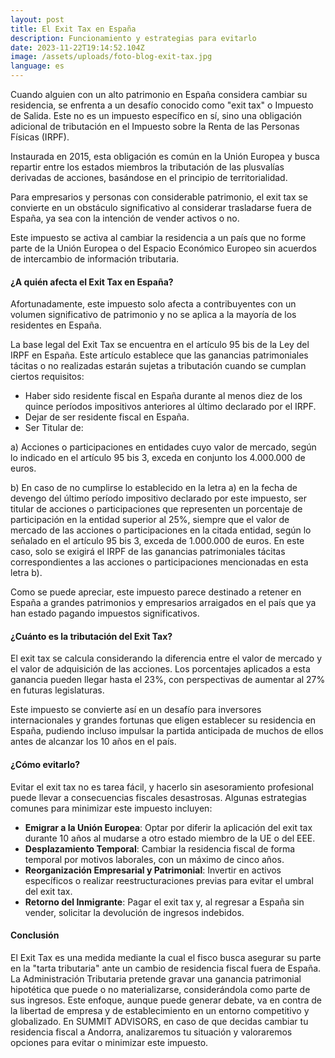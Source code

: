 ```yaml
---
layout: post
title: El Exit Tax en España
description: Funcionamiento y estrategias para evitarlo
date: 2023-11-22T19:14:52.104Z
image: /assets/uploads/foto-blog-exit-tax.jpg
language: es
---
```

Cuando alguien con un alto patrimonio en España considera cambiar su residencia, se enfrenta a un desafío conocido como "exit tax" o Impuesto de Salida. Este no es un impuesto específico en sí, sino una obligación adicional de tributación en el Impuesto sobre la Renta de las Personas Físicas (IRPF).

Instaurada en 2015, esta obligación es común en la Unión Europea y busca repartir entre los estados miembros la tributación de las plusvalías derivadas de acciones, basándose en el principio de territorialidad.

Para empresarios y personas con considerable patrimonio, el exit tax se convierte en un obstáculo significativo al considerar trasladarse fuera de España, ya sea con la intención de vender activos o no.

Este impuesto se activa al cambiar la residencia a un país que no forme parte de la Unión Europea o del Espacio Económico Europeo sin acuerdos de intercambio de información tributaria.

#### ¿A quién afecta el Exit Tax en España?

Afortunadamente, este impuesto solo afecta a contribuyentes con un volumen significativo de patrimonio y no se aplica a la mayoría de los residentes en España.

La base legal del Exit Tax se encuentra en el artículo 95 bis de la Ley del IRPF en España. Este artículo establece que las ganancias patrimoniales tácitas o no realizadas estarán sujetas a tributación cuando se cumplan ciertos requisitos:

* Haber sido residente fiscal en España durante al menos diez de los quince períodos impositivos anteriores al último declarado por el IRPF.
* Dejar de ser residente fiscal en España.
* Ser Titular de:

a) Acciones o participaciones en entidades cuyo valor de mercado, según lo indicado en el artículo 95 bis 3, exceda en conjunto los 4.000.000 de euros.

b) En caso de no cumplirse lo establecido en la letra a) en la fecha de devengo del último período impositivo declarado por este impuesto, ser titular de acciones o participaciones que representen un porcentaje de participación en la entidad superior al 25%, siempre que el valor de mercado de las acciones o participaciones en la citada entidad, según lo señalado en el artículo 95 bis 3, exceda de 1.000.000 de euros. En este caso, solo se exigirá el IRPF de las ganancias patrimoniales tácitas correspondientes a las acciones o participaciones mencionadas en esta letra b).

Como se puede apreciar, este impuesto parece destinado a retener en España a grandes patrimonios y empresarios arraigados en el país que ya han estado pagando impuestos significativos.

#### ¿Cuánto es la tributación del Exit Tax?

El exit tax se calcula considerando la diferencia entre el valor de mercado y el valor de adquisición de las acciones. Los porcentajes aplicados a esta ganancia pueden llegar hasta el 23%, con perspectivas de aumentar al 27% en futuras legislaturas.

Este impuesto se convierte así en un desafío para inversores internacionales y grandes fortunas que eligen establecer su residencia en España, pudiendo incluso impulsar la partida anticipada de muchos de ellos antes de alcanzar los 10 años en el país.

#### ¿Cómo evitarlo?

Evitar el exit tax no es tarea fácil, y hacerlo sin asesoramiento profesional puede llevar a consecuencias fiscales desastrosas. Algunas estrategias comunes para minimizar este impuesto incluyen:

* **Emigrar a la Unión Europea**: Optar por diferir la aplicación del exit tax durante 10 años al mudarse a otro estado miembro de la UE o del EEE.
* **Desplazamiento Temporal**: Cambiar la residencia fiscal de forma temporal por motivos laborales, con un máximo de cinco años.
* **Reorganización Empresarial y Patrimonial**: Invertir en activos específicos o realizar reestructuraciones previas para evitar el umbral del exit tax.
* **Retorno del Inmigrante**: Pagar el exit tax y, al regresar a España sin vender, solicitar la devolución de ingresos  indebidos.

#### Conclusión

El Exit Tax es una medida mediante la cual el fisco busca asegurar su parte en la "tarta tributaria" ante un cambio de residencia fiscal fuera de España. La Administración Tributaria pretende gravar una ganancia patrimonial hipotética que puede o no materializarse, considerándola como parte de sus ingresos. Este enfoque, aunque puede generar debate, va en contra de la libertad de empresa y de establecimiento en un entorno competitivo y globalizado. En SUMMIT ADVISORS, en caso de que decidas cambiar tu residencia fiscal a Andorra, analizaremos tu situación y valoraremos opciones para evitar o minimizar este impuesto.